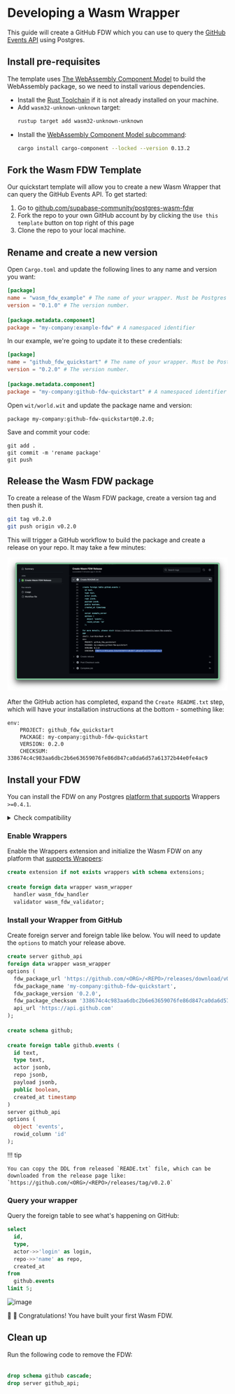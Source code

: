 # Developing a Wasm Wrapper

This guide will create a GitHub FDW which you can use to query the [GitHub Events API](https://api.github.com/events) using Postgres.

## Install pre-requisites

The template uses [The WebAssembly Component Model](https://component-model.bytecodealliance.org/) to build the WebAssembly package, so we need to install various dependencies.

- Install the [Rust Toolchain](https://www.rust-lang.org/tools/install) if it is not already installed on your machine.
- Add `wasm32-unknown-unknown` target:
  ```bash
  rustup target add wasm32-unknown-unknown
  ```
- Install the [WebAssembly Component Model subcommand](https://github.com/bytecodealliance/cargo-component):
  ```bash
  cargo install cargo-component --locked --version 0.13.2
  ```

## Fork the Wasm FDW Template

Our quickstart template will allow you to create a new Wasm Wrapper that can query the GitHub Events API. To get started:

1. Go to [github.com/supabase-community/postgres-wasm-fdw](https://github.com/supabase-community/postgres-wasm-fdw)
2. Fork the repo to your own GitHub account by by clicking the `Use this template` button on top right of this page
3. Clone the repo to your local machine.

## Rename and create a new version

Open `Cargo.toml` and update the following lines to any name and version you want:

```toml
[package]
name = "wasm_fdw_example" # The name of your wrapper. Must be Postgres compatible.
version = "0.1.0" # The version number.

[package.metadata.component]
package = "my-company:example-fdw" # A namespaced identifier
```

In our example, we're going to update it to these credentials:

```toml
[package]
name = "github_fdw_quickstart" # The name of your wrapper. Must be Postgres compatible.
version = "0.2.0" # The version number.

[package.metadata.component]
package = "my-company:github-fdw-quickstart" # A namespaced identifier
```

Open `wit/world.wit` and update the package name and version:

```
package my-company:github-fdw-quickstart@0.2.0;
```

Save and commit your code:

```
git add .
git commit -m 'rename package'
git push
```

## Release the Wasm FDW package

To create a release of the Wasm FDW package, create a version tag and then push it.

```bash
git tag v0.2.0
git push origin v0.2.0
```

This will trigger a GitHub workflow to build the package and create a release on your repo. It may take a few minutes:

![GitHub Build](../assets/wasm-build.png)

After the GitHub action has completed, expand the `Create README.txt` step, which will have your installation instructions at the bottom - something like:

```
env:
    PROJECT: github_fdw_quickstart
    PACKAGE: my-company:github-fdw-quickstart
    VERSION: 0.2.0
    CHECKSUM: 338674c4c983aa6dbc2b6e63659076fe86d847ca0da6d57a61372b44e0fe4ac9
```

## Install your FDW

You can install the FDW on any Postgres [platform that supports](../index.md#supported-platforms) Wrappers `>=0.4.1`.

<details>

<summary>Check compatibility</summary>

```sql
select *
from pg_available_extension_versions
where name = 'wrappers';
```

</details>

### Enable Wrappers

Enable the Wrappers extension and initialize the Wasm FDW on any platform that [supports Wrappers](../index.md#supported-platforms):

```sql
create extension if not exists wrappers with schema extensions;

create foreign data wrapper wasm_wrapper
  handler wasm_fdw_handler
  validator wasm_fdw_validator;
```

### Install your Wrapper from GitHub

Create foreign server and foreign table like below. You will need to update the `options` to match your release above.

```sql
create server github_api
foreign data wrapper wasm_wrapper
options (
  fdw_package_url 'https://github.com/<ORG>/<REPO>/releases/download/v0.2.0/github_fdw_quickstart.wasm',
  fdw_package_name 'my-company:github-fdw-quickstart',
  fdw_package_version '0.2.0',
  fdw_package_checksum '338674c4c983aa6dbc2b6e63659076fe86d847ca0da6d57a61372b44e0fe4ac9',
  api_url 'https://api.github.com'
);

create schema github;

create foreign table github.events (
  id text,
  type text,
  actor jsonb,
  repo jsonb,
  payload jsonb,
  public boolean,
  created_at timestamp
)
server github_api
options (
  object 'events',
  rowid_column 'id'
);
```

!!! tip

    You can copy the DDL from released `READE.txt` file, which can be downloaded from the release page like: `https://github.com/<ORG>/<REPO>/releases/tag/v0.2.0`

### Query your wrapper

Query the foreign table to see what's happening on GitHub:

```sql
select
  id,
  type,
  actor->>'login' as login,
  repo->>'name' as repo,
  created_at
from
  github.events
limit 5;
```

<img width="812" alt="image" src="https://github.com/user-attachments/assets/53e963cb-6e8f-44f8-9f2e-f0edc73ddf3a">

👏 👏 Congratulations! You have built your first Wasm FDW.

## Clean up

Run the following code to remove the FDW:

```sql

drop schema github cascade;
drop server github_api;
```
